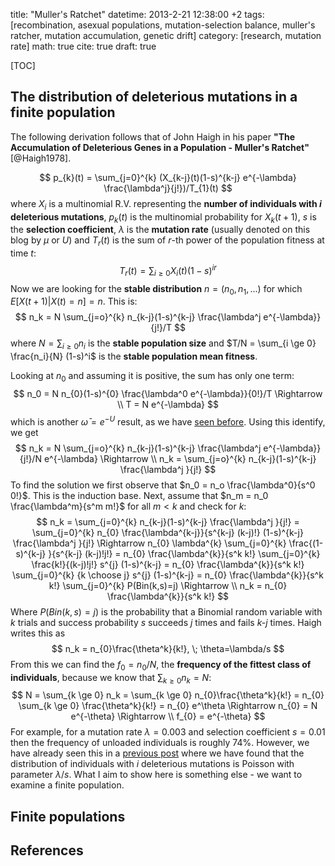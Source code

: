 title: "Muller's Ratchet"
datetime: 2013-2-21 12:38:00 +2
tags: [recombination, asexual populations, mutation-selection balance, muller's ratcher, mutation accumulation, genetic drift]
category: [research, mutation rate]
math: true
cite: true
draft: true

[TOC]

## The distribution of deleterious mutations in a finite population

The following derivation follows that of John Haigh in his paper **"The Accumulation of Deleterious Genes in a Population - Muller's Ratchet"** [@Haigh1978].

$$
p_{k}(t) = \sum_{j=0}^{k} (X_{k-j}(t)(1-s)^{k-j} e^{-\lambda} \frac{\lambda^j}{j!})/T_{1}(t)
$$
where $X_i$ is a multinomial R.V. representing the **number of individuals with *i* deleterious mutations**, $p_k(t)$ is the multinomial probability for $X_k(t+1)$, *s* is the **selection coefficient**, $\lambda$ is the **mutation rate** (usually denoted on this blog by $\mu$ or *U*) and $T_{r}(t)$ is the sum of *r*-th power of the population fitness at time *t*:
$$
T_{r}(t) = \sum_{i\ge 0} X_{i}(t) (1-s)^{ir}
$$
Now we are looking for the **stable distribution** $n=(n_0, n_1, ...)$ for which $E[X(t+1) | X(t) = n] = n$.
This is:
$$
n_k = N \sum_{j=o}^{k} n_{k-j}(1-s)^{k-j} \frac{\lambda^j e^{-\lambda}}{j!}/T
$$
where $N=\sum_{i \ge 0} n_i$ is the **stable population size** and $T/N = \sum_{i \ge 0} \frac{n_i}{N} (1-s)^i$ is the **stable population mean fitness**.

Looking at $n_0$ and assuming it is positive, the sum has only one term:
$$
n_0 = N n_{0}(1-s)^{0} \frac{\lambda^0 e^{-\lambda}}{0!}/T \Rightarrow \\
T = N e^{-\lambda}
$$
which is another $\bar{\omega} = e^{-U}$ result, as we have [seen before](/mean-fitness-at-the-mutation-selection-balance/).
Using this identify, we get
$$
n_k = N \sum_{j=o}^{k} n_{k-j}(1-s)^{k-j} \frac{\lambda^j e^{-\lambda}}{j!}/N e^{-\lambda} \Rightarrow \\
n_k = \sum_{j=o}^{k} n_{k-j}(1-s)^{k-j} \frac{\lambda^j }{j!}
$$
To find the solution we first observe that $n_0 = n_o \frac{\lambda^0}{s^0 0!}$. This is the induction base.
Next, assume that $n_m = n_0 \frac{\lambda^m}{s^m m!}$ for all $m<k$ and check for $k$:
$$
n_k = \sum_{j=0}^{k} n_{k-j}(1-s)^{k-j} \frac{\lambda^j }{j!} =
\sum_{j=0}^{k} n_{0} \frac{\lambda^{k-j}}{s^{k-j} (k-j)!} (1-s)^{k-j} \frac{\lambda^j }{j!} \Rightarrow
 n_{0} \lambda^{k} \sum_{j=0}^{k} \frac{(1-s)^{k-j} }{s^{k-j} (k-j)!j!}  =
 n_{0} \frac{\lambda^{k}}{s^k k!} \sum_{j=0}^{k} \frac{k!}{(k-j)!j!} s^{j} (1-s)^{k-j}  =
 n_{0} \frac{\lambda^{k}}{s^k k!}  \sum_{j=0}^{k} {k \choose j} s^{j} (1-s)^{k-j}  =
 n_{0} \frac{\lambda^{k}}{s^k k!} \sum_{j=0}^{k} P(Bin(k,s)=j)  \Rightarrow \\
n_k = n_{0} \frac{\lambda^{k}}{s^k k!}
$$ 
Where $P(Bin(k,s)=j)$ is the probability that a Binomial random variable with *k* trials and success probability *s* succeeds *j* times and fails *k-j* times. 
Haigh writes this as
$$
n_k = n_{0}\frac{\theta^k}{k!}, \; \theta=\lambda/s
$$
From this we can find the $f_0 = n_0/N$, the **frequency of the fittest class of individuals**, because we know that $\sum_{k \ge 0} n_k = N$:
$$
N = \sum_{k \ge 0} n_k = 
\sum_{k \ge 0} n_{0}\frac{\theta^k}{k!} = 
n_{0} \sum_{k \ge 0} \frac{\theta^k}{k!} = 
n_{0} e^\theta \Rightarrow 
n_{0} = N e^{-\theta} \Rightarrow \\
f_{0} = e^{-\theta}
$$
For example, for a mutation rate $\lambda=0.003$ and selection coefficient $s=0.01$ then the frequency of unloaded individuals is roughly 74%. 
However,  we have already seen this in a [previous post](/convergence-of-mean-fitness/) where we have found that the distribution of individuals with *i* deleterious mutations is Poisson with parameter $\lambda/s$. 
What I aim to show here is something else - we want to examine a finite population.

## Finite populations

## References